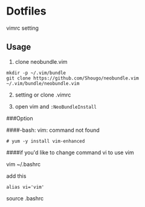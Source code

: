 # Dotfiles
vimrc setting

## Usage
1. clone neobundle.vim  
  
```
mkdir -p ~/.vim/bundle
git clone https://github.com/Shougo/neobundle.vim ~/.vim/bundle/neobundle.vim
```
  
2. setting or clone .vimrc
  
3. open vim and `:NeoBundleInstall`  
  
###Option

####-bash: vim: command not found

```
# yum -y install vim-enhanced
```

####if you'd like to change command vi to use vim
  
vim ~/.bashrc  
  
add this

```
alias vi='vim'
```
  
source .bashrc  
  
